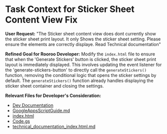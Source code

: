 # Task Context for Sticker Sheet Content View Fix

**User Request:**
"The Sticker sheet content view does dont currently show the sticker sheet print layout. It only Shows the sticker sheet setting. Please ensure the elements are correctly displaye. Read Technical documentation"

**Refined Goal for Rooroo Developer:**
Modify the `index.html` file to ensure that when the 'Generate Stickers' button is clicked, the sticker sheet print layout is immediately displayed. This involves updating the event listener for the 'generate-stickers-button' to directly call the `generateStickers()` function, removing the conditional logic that opens the sticker settings by default. The `generateStickers()` function already handles displaying the sticker sheet container and closing the settings.

**Relevant Files for Developer's Consideration:**
- [Dev Documentation](Dev%20Documentation)
- [GoogleAppsScriptGuide.md](GoogleAppsScriptGuide.md)
- [index.html](index.html)
- [Code.gs](Code.gs)
- [technical_documentation_index.html.md](.rooroo/tasks/ROO#TASK_20250627014228_A1B2/technical_documentation_index.html.md)